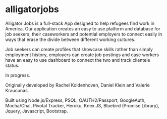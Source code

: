 # alligatorjobs

Alligator Jobs is a full-stack App designed to help refugees find work in America. Our application 
creates an easy to use platform and database for job seekers, their caseworkers and potential employers to connect easily in ways that erase the divide between different working cultures.

Job seekers can create profiles that showcase skills rather than simply employment history, employers can create job postings and case workers have an easy to use dashboard to connect the two and track clientele status.

In progress. 


Originally developed by Rachel Koldenhoven, Daniel Klein and Valerie Kraucunas.

Built using  Node.js/Express, PSQL, OAUTH2/Passport, GoogleAuth,  Mocha/Chai, Pivotal Tracker, Heroku, Knex.JS, Bluebird (Promise Library), Jquery, Javascript, Bootstrap.

